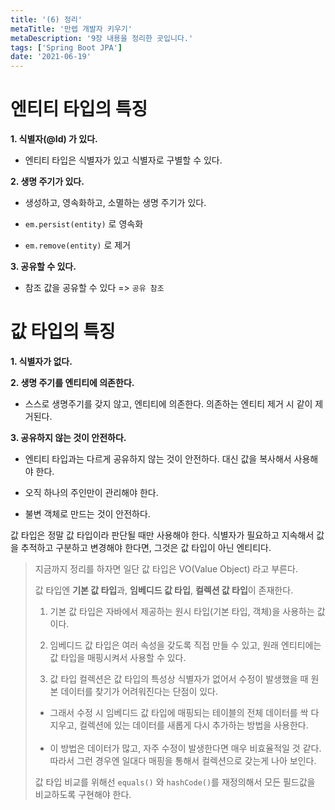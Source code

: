 ```yaml
---
title: '(6) 정리'
metaTitle: '만렙 개발자 키우기'
metaDescription: '9장 내용을 정리한 곳입니다.'
tags: ['Spring Boot JPA']
date: '2021-06-19'
---
```


# 엔티티 타입의 특징

**1. 식별자(@Id) 가 있다.**

- 엔티티 타입은 식별자가 있고 식별자로 구별할 수 있다.

**2. 생명 주기가 있다.**

- 생성하고, 영속화하고, 소멸하는 생명 주기가 있다.

* `em.persist(entity)` 로 영속화

- `em.remove(entity)` 로 제거

**3. 공유할 수 있다.**

- 참조 값을 공유할 수 있다 => `공유 참조`

# 값 타입의 특징

**1. 식별자가 없다.**

**2. 생명 주기를 엔티티에 의존한다.**

- 스스로 생명주기를 갖지 않고, 엔티티에 의존한다. 의존하는 엔티티 제거 시 같이 제거된다.

**3. 공유하지 않는 것이 안전하다.**

- 엔티티 타입과는 다르게 공유하지 않는 것이 안전하다. 대신 값을 복사해서 사용해야 한다.

* 오직 하나의 주인만이 관리해야 한다.

- 불변 객체로 만드는 것이 안전하다.

값 타입은 정말 값 타입이라 판단될 때만 사용해야 한다. 식별자가 필요하고 지속해서 값을 추적하고 구분하고 변경해야 한다면, 그것은 값 타입이 아닌 엔티티다.

> 지금까지 정리를 하자면 일단 값 타입은 VO(Value Object) 라고 부른다.
>
> 값 타입엔 **기본 값 타입**과, **임베디드 값 타입**, **컬렉션 값 타입**이 존재한다.
>
> 1. 기본 값 타입은 자바에서 제공하는 원시 타입(기본 타입, 객체)을 사용하는 값이다.
>
> 2. 임베디드 값 타입은 여러 속성을 갖도록 직접 만들 수 있고, 원래 엔티티에는 값 타입을 매핑시켜서 사용할 수 있다.
>
> 3. 값 타입 컬렉션은 값 타입의 특성상 식별자가 없어서 수정이 발생했을 때 원본 데이터를 찾기가 어려워진다는 단점이 있다.
>
> - 그래서 수정 시 임베디드 값 타입에 매핑되는 테이블의 전체 데이터를 싹 다 지우고, 컬렉션에 있는 데이터를 새롭게 다시 추가하는 방법을 사용한다.
>   <br/> <br/>
> - 이 방법은 데이터가 많고, 자주 수정이 발생한다면 매우 비효율적일 것 같다. 따라서 그런 경우엔 일대다 매핑을 통해서 컬렉션으로 갖는게 나아 보인다.
>
> 값 타입 비교를 위해선 `equals()` 와 `hashCode()`를 재정의해서 모든 필드값을 비교하도록 구현해야 한다.
